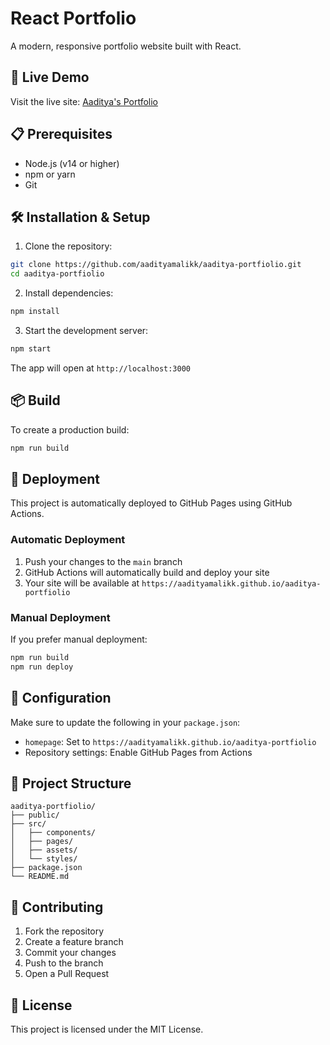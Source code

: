 # React Portfolio

A modern, responsive portfolio website built with React.

## 🚀 Live Demo

Visit the live site: [Aaditya's Portfolio](https://aadityamalikk.github.io/aaditya-portfiolio)

## 📋 Prerequisites

- Node.js (v14 or higher)
- npm or yarn
- Git

## 🛠️ Installation & Setup

1. Clone the repository:
```bash
git clone https://github.com/aadityamalikk/aaditya-portfiolio.git
cd aaditya-portfiolio
```

2. Install dependencies:
```bash
npm install
```

3. Start the development server:
```bash
npm start
```

The app will open at `http://localhost:3000`

## 📦 Build

To create a production build:

```bash
npm run build
```

## 🚀 Deployment

This project is automatically deployed to GitHub Pages using GitHub Actions.

### Automatic Deployment

1. Push your changes to the `main` branch
2. GitHub Actions will automatically build and deploy your site
3. Your site will be available at `https://aadityamalikk.github.io/aaditya-portfiolio`

### Manual Deployment

If you prefer manual deployment:

```bash
npm run build
npm run deploy
```

## 🔧 Configuration

Make sure to update the following in your `package.json`:
- `homepage`: Set to `https://aadityamalikk.github.io/aaditya-portfiolio`
- Repository settings: Enable GitHub Pages from Actions

## 📁 Project Structure

```
aaditya-portfiolio/
├── public/
├── src/
│   ├── components/
│   ├── pages/
│   ├── assets/
│   └── styles/
├── package.json
└── README.md
```

## 🤝 Contributing

1. Fork the repository
2. Create a feature branch
3. Commit your changes
4. Push to the branch
5. Open a Pull Request

## 📄 License

This project is licensed under the MIT License.
